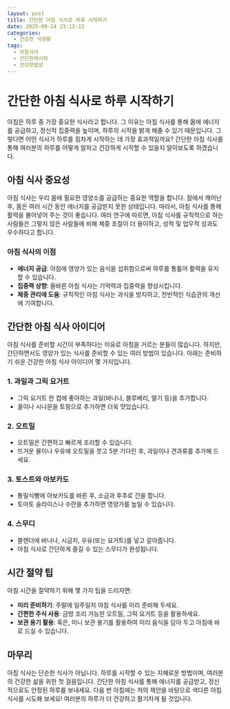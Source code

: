 ```yaml
---
layout: post
title: 간단한 아침 식사로 하루 시작하기
date: 2025-09-24 23:12:13
categories:
  - 건강한 식생활
tags:
  - 아침식사
  - 간단한레시피
  - 건강한밥상
---
```


# 간단한 아침 식사로 하루 시작하기

아침은 하루 중 가장 중요한 식사라고 합니다. 그 이유는 아침 식사를 통해 몸에 에너지를 공급하고, 정신적 집중력을 높이며, 하루의 시작을 밝게 해줄 수 있기 때문입니다. 그렇다면 어떤 식사가 하루를 힘차게 시작하는 데 가장 효과적일까요? 간단한 아침 식사를 통해 여러분의 하루를 어떻게 알차고 건강하게 시작할 수 있을지 알아보도록 하겠습니다.

## 아침 식사 중요성 

아침 식사는 우리 몸에 필요한 영양소를 공급하는 중요한 역할을 합니다. 잠에서 깨어난 후, 몸은 여러 시간 동안 에너지를 공급받지 못한 상태입니다. 따라서, 아침 식사를 통해 활력을 불어넣어 주는 것이 좋습니다. 여러 연구에 따르면, 아침 식사를 규칙적으로 하는 사람들은 그렇지 않은 사람들에 비해 체중 조절이 더 용이하고, 성적 및 업무적 성과도 우수하다고 합니다.

### 아침 식사의 이점  
- **에너지 공급**: 아침에 영양가 있는 음식을 섭취함으로써 하루를 통틀어 활력을 유지할 수 있습니다.
- **집중력 상향**: 올바른 아침 식사는 기억력과 집중력을 향상시킵니다.
- **체중 관리에 도움**: 규칙적인 아침 식사는 과식을 방지하고, 전반적인 식습관의 개선에 기여합니다.

## 간단한 아침 식사 아이디어 

아침 식사를 준비할 시간이 부족하다는 이유로 아침을 거르는 분들이 많습니다. 하지만, 간단하면서도 영양가 있는 식사를 준비할 수 있는 여러 방법이 있습니다. 아래는 준비하기 쉬운 건강한 아침 식사 아이디어 몇 가지입니다.

### 1. 과일과 그릭 요거트  
  - 그릭 요거트 한 컵에 좋아하는 과일(바나나, 블루베리, 딸기 등)을 추가합니다.  
  - 꿀이나 시나몬을 토핑으로 추가하면 더욱 맛있습니다.  

### 2. 오트밀  
  - 오트밀은 간편하고 빠르게 조리할 수 있습니다.  
  - 뜨거운 물이나 우유에 오트밀을 붓고 5분 기다린 후, 과일이나 견과류를 추가해 드세요.  

### 3. 토스트와 아보카도  
  - 통밀식빵에 아보카도를 바른 후, 소금과 후추로 간을 합니다.  
  - 토마토 슬라이스나 수란을 추가하면 영양가를 높일 수 있습니다.

### 4. 스무디  
  - 블렌더에 바나나, 시금치, 우유(또는 요거트)를 넣고 갈아줍니다.  
  - 아침 식사로 간단하게 즐길 수 있는 스무디가 완성됩니다.

## 시간 절약 팁  

아침 시간을 절약하기 위해 몇 가지 팁을 드리자면:
- **미리 준비하기**: 주말에 일주일치 아침 식사를 미리 준비해 두세요.
- **간편한 주식 사용**: 금방 조리 가능한 오트밀, 그릭 요거트 등을 활용하세요.
- **보관 용기 활용**: 혹은, 미니 보관 용기를 활용하여 미리 음식을 담아 두고 아침에 바로 드실 수 있습니다.

## 마무리  

아침 식사는 단순한 식사가 아닙니다. 하루를 시작할 수 있는 지혜로운 방법이며, 여러분의 건강한 삶을 위한 첫 걸음입니다. 간단한 아침 식사를 통해 에너지를 공급받고, 정신적으로도 안정된 하루를 보내세요. 다음 번 아침에는 저의 제안을 바탕으로 색다른 아침 식사를 시도해 보세요! 여러분의 하루가 더 건강하고 활기차게 될 것입니다.